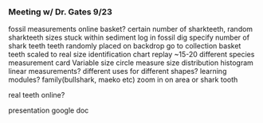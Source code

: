 ### Meeting w/ Dr. Gates 9/23

fossil measurements
online basket?
certain number of sharkteeth, random sharkteeth sizes
stuck within sediment
log in
fossil dig
specify number of shark teeth
teeth randomly placed on backdrop
go to collection basket
teeth scaled to real size
identification chart
replay
~15-20 different species
measurement card
Variable size circle measure
size distribution
histogram
linear measurements?
different uses for different shapes?
learning modules?
family(bullshark, maeko etc)
zoom in on area or shark tooth

real teeth online?

presentation google doc
